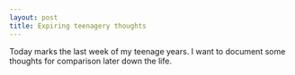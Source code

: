 ```yaml
---
layout: post
title: Expiring teenagery thoughts
---
```


Today marks the last week of my teenage years. I want to document some thoughts for comparison later down the life.

